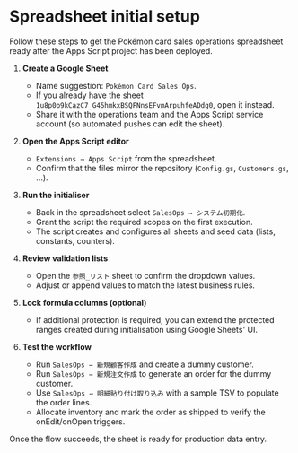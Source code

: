# Spreadsheet initial setup

Follow these steps to get the Pokémon card sales operations spreadsheet ready after the Apps Script project has been deployed.

1. **Create a Google Sheet**
   - Name suggestion: `Pokémon Card Sales Ops`.
   - If you already have the sheet `1u8p0o9kCazC7_G45hmkxBSQFNnsEFvmArpuhfeADdg0`, open it instead.
   - Share it with the operations team and the Apps Script service account (so automated pushes can edit the sheet).

2. **Open the Apps Script editor**
   - `Extensions → Apps Script` from the spreadsheet.
   - Confirm that the files mirror the repository (`Config.gs`, `Customers.gs`, ...).

3. **Run the initialiser**
   - Back in the spreadsheet select `SalesOps → システム初期化`.
   - Grant the script the required scopes on the first execution.
   - The script creates and configures all sheets and seed data (lists, constants, counters).

4. **Review validation lists**
   - Open the `参照_リスト` sheet to confirm the dropdown values.
   - Adjust or append values to match the latest business rules.

5. **Lock formula columns (optional)**
   - If additional protection is required, you can extend the protected ranges created during initialisation using Google Sheets' UI.

6. **Test the workflow**
   - Run `SalesOps → 新規顧客作成` and create a dummy customer.
   - Run `SalesOps → 新規注文作成` to generate an order for the dummy customer.
   - Use `SalesOps → 明細貼り付け取り込み` with a sample TSV to populate the order lines.
   - Allocate inventory and mark the order as shipped to verify the onEdit/onOpen triggers.

Once the flow succeeds, the sheet is ready for production data entry.